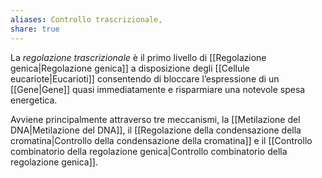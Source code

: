 ```yaml
---
aliases: Controllo trascrizionale,
share: true
---
```

La *regolazione trascrizionale* è il primo livello di [[Regolazione genica|Regolazione genica]] a disposizione degli [[Cellule eucariote|Eucarioti]] consentendo di bloccare l’espressione di un [[Gene|Gene]] quasi immediatamente e risparmiare una notevole spesa energetica.

Avviene principalmente attraverso tre meccanismi, la [[Metilazione del DNA|Metilazione del DNA]], il [[Regolazione della condensazione della cromatina|Controllo della condensazione della cromatina]] e il [[Controllo combinatorio della regolazione genica|Controllo combinatorio della regolazione genica]].